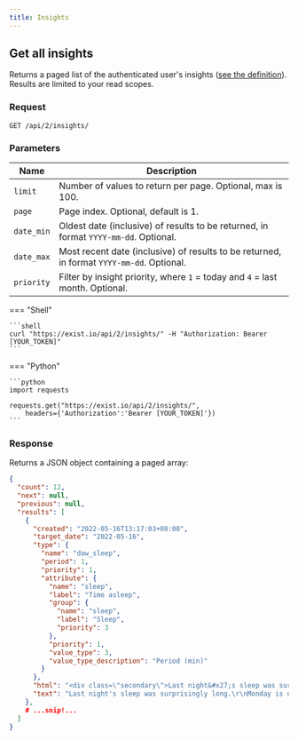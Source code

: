 ```yaml
---
title: Insights
---
```


## Get all insights

Returns a paged list of the authenticated user's insights ([see the definition](/reference/object_types/#insights)). Results are limited to your read scopes.

### Request

`GET /api/2/insights/`

### Parameters

Name  | Description
------|--------
`limit` | Number of values to return per page. Optional, max is 100.
`page`  | Page index. Optional, default is 1.
`date_min` | Oldest date (inclusive) of results to be returned, in format `YYYY-mm-dd`. Optional.
`date_max` | Most recent date (inclusive) of results to be returned, in format `YYYY-mm-dd`. Optional.
`priority` | Filter by insight priority, where `1` = today and `4` = last month. Optional.


=== "Shell"

    ```shell
    curl "https://exist.io/api/2/insights/" -H "Authorization: Bearer [YOUR_TOKEN]"
    ```

=== "Python"

    ```python
    import requests

    requests.get("https://exist.io/api/2/insights/",
        headers={'Authorization':'Bearer [YOUR_TOKEN]'})
    ```

### Response

Returns a JSON object containing a paged array:

```json
{
  "count": 12,
  "next": null,
  "previous": null,
  "results": [
    {
      "created": "2022-05-16T13:17:03+08:00",
      "target_date": "2022-05-16",
      "type": {
        "name": "dow_sleep",
        "period": 1,
        "priority": 1,
        "attribute": {
          "name": "sleep",
          "label": "Time asleep",
          "group": {
            "name": "sleep",
            "label": "Sleep",
            "priority": 3
          },
          "priority": 1,
          "value_type": 3,
          "value_type_description": "Period (min)"
        }
      },
      "html": "<div class=\"secondary\">Last night&#x27;s sleep was surprisingly long.</div>\r\n<div class=\"num-label\">Monday is usually your shortest sleep of the week.</div>",
      "text": "Last night's sleep was surprisingly long.\r\nMonday is usually your shortest sleep of the week."
    },
    # ...snip!...
  ]
}
```
